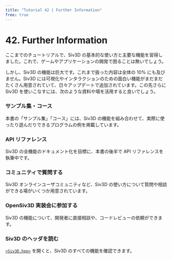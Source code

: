 ```yaml
---
title: "Tutorial 42 | Further Information"
free: true
---
```


# 42. Further Information
ここまでのチュートリアルで、Siv3D の基本的な使い方と主要な機能を習得しました。これで、ゲームやアプリケーションの開発で困ることは無いでしょう。

しかし、Siv3D の機能は巨大です。これまで扱った内容は全体の 10% にも及びません。Siv3D には可視化やインタラクションのための面白い機能がまだまだたくさん用意されていて、日々アップデートで追加されています。この先さらに Siv3D を使いこなすには、次のような資料や場を活用すると良いでしょう。

### サンプル集・コース
本書の「サンプル集」「コース」には、Siv3D の機能を組み合わせて、実際に使ったり遊んだりできるプログラムの例を掲載しています。

### API リファレンス
Siv3D の全機能のドキュメント化を目標に、本書の後半で API リファレンスを執筆中です。

### コミュニティで質問する
Siv3D オンラインユーザコミュニティなど、Siv3D の使い方について質問や相談ができる場がいくつか用意されています。

### OpenSiv3D 実装会に参加する
Siv3D の機能について、開発者に直接相談や、コードレビューの依頼ができます。

### Siv3D のヘッダを読む
[`<Siv3D.hpp>`](https://github.com/Siv3D/OpenSiv3D/blob/main/Siv3D/include/Siv3D.hpp) を開くと、Siv3D のすべての機能を確認できます。


